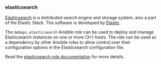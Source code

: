 ### elasticsearch

[Elasticsearch](https://en.wikipedia.org/wiki/Elasticsearch) is a
distributed search engine and storage system, also a part of the Elastic
Stack. The software is developed by [Elastic](https://www.elastic.co/).

The `debops.elasticsearch` Ansible role can be used to deploy and manage
Elasticsearch instances on one or more (3+) hosts. The role can be used
as a dependency by other Ansible roles to allow control over their
configuration options in the Elasticsearch configuration file.

Read the [elasticsearch role documentation](https://docs.debops.org/en/stable-3.0/ansible/roles/elasticsearch/) for more details.
